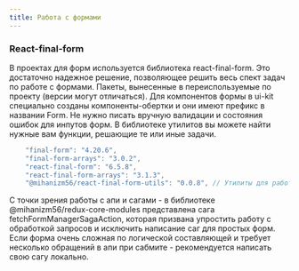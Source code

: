 ```yaml
---
title: Работа с формами
---
```



### React-final-form
В проектах для форм используется библиотека react-final-form. Это достаточно надежное решение, позволяющее решить весь спект задач по работе с формами.
Пакеты, вынесенные в переиспользуемые по проекту (версии могут отличаться). Для компонентов формы в ui-kit специально созданы компоненты-обертки и они имеют префикс в названии Form. Не нужно писать вручную валидации и состояния ошибок для инпутов форм. В  библиотеке утилитов вы можете найти нужные вам функции, решающие те или иные задачи.

```typescript
    "final-form": "4.20.6",
    "final-form-arrays": "3.0.2",
    "react-final-form": "6.5.8",
    "react-final-form-arrays": "3.1.3",
    "@mihanizm56/react-final-form-utils": "0.0.8", // Утилиты для работы с React-final-form
```

С точки зрения работы с апи и сагами - в библиотеке <Link to='https://www.npmjs.com/package/@mihanizm56/redux-core-modules'>@mihanizm56/redux-core-modules</Link> представлена сага fetchFormManagerSagaAction, которая призвана упростить работу с обработкой запросов и исключить написание саг для простых форм. Если форма очень сложная по логической составляющей и требует несколько обращений в апи при сабмите - рекомендуется написать свою сагу локально.